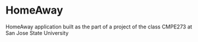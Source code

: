 # HomeAway
HomeAway application built as the part of a project of the class CMPE273 at San Jose State University
